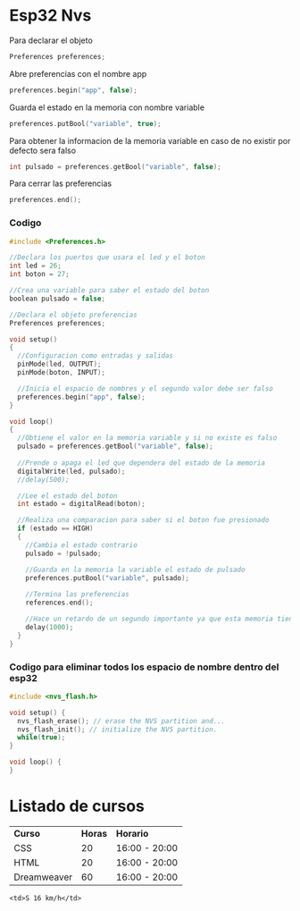 # Esp32 Nvs

Para declarar el objeto
```c++
Preferences preferences;
```

Abre preferencias con el nombre app
```c++
preferences.begin("app", false);
```

Guarda el estado en la memoria con nombre variable
```c++
preferences.putBool("variable", true);
```

Para obtener la informacion de la memoria variable en caso de no existir por defecto sera falso
```c++
int pulsado = preferences.getBool("variable", false);
```

Para cerrar las preferencias
```c++
preferences.end();
```

### Codigo
```c++
#include <Preferences.h>

//Declara los puertos que usara el led y el boton
int led = 26;
int boton = 27;

//Crea una variable para saber el estado del boton
boolean pulsado = false;

//Declara el objeto preferencias
Preferences preferences;

void setup()
{
  //Configuracion como entradas y salidas
  pinMode(led, OUTPUT);
  pinMode(boton, INPUT);

  //Inicia el espacio de nombres y el segundo valor debe ser falso
  preferences.begin("app", false);
}

void loop()
{
  //Obtiene el valor en la memoria variable y si no existe es falso
  pulsado = preferences.getBool("variable", false);
 
  //Prende o apaga el led que dependera del estado de la memoria
  digitalWrite(led, pulsado);
  //delay(500);

  //Lee el estado del boton
  int estado = digitalRead(boton);

  //Realiza una comparacion para saber si el boton fue presionado
  if (estado == HIGH)
  {
    //Cambia el estado contrario
    pulsado = !pulsado;

    //Guarda en la memoria la variable el estado de pulsado
    preferences.putBool("variable", pulsado);
    
    //Termina las preferencias
    references.end();

    //Hace un retardo de un segundo importante ya que esta memoria tiene un limite de escritura
    delay(1000); 
  }
}
```

### Codigo para eliminar todos los espacio de nombre dentro del esp32

```c++
#include <nvs_flash.h>

void setup() {
  nvs_flash_erase(); // erase the NVS partition and...
  nvs_flash_init(); // initialize the NVS partition.
  while(true);
}

void loop() {
}
``` 


<html>
<head><title>Ejemplo de tabla sencilla</title></head>
<body>

<h1>Listado de cursos</h1>

<table>
<tr>
  <td><strong>Curso</strong></td>
  <td><strong>Horas</strong></td>
  <td><strong>Horario</strong></td>
</tr>

<tr>
  <td>CSS</td>
  <td>20</td>
  <td>16:00 - 20:00</td>
</tr>

<tr>
  <td>HTML</td>
  <td>20</td>
  <td>16:00 - 20:00</td>
</tr>

<tr>
  <td>Dreamweaver</td>
  <td>60</td>
  <td>16:00 - 20:00</td>
</tr>
</table>

</body>
</html>

    <td>S 16 km/h</td>

  </tr>

</table>
